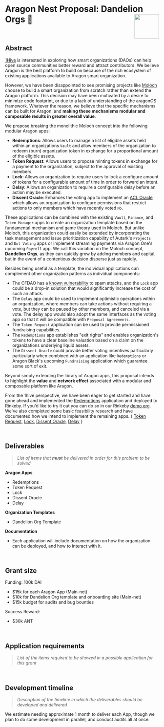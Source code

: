 
# Aragon Nest Proposal: Dandelion Orgs 🌼 <img align="right" src="https://github.com/1Hive/website/blob/master/website/static/img/bee.png" height="80px" />

<br>

## Abstract



[1Hive](https://1hive.org) is interested in exploring how smart organizations (DAOs) can help open source communities better reward and attract contributors. We believe Aragon is the best platform to build on because of the rich ecosystem of existing applications available to Aragon smart organization.

However, we have been disappointed to see promising projects like [Moloch](https://molochdao.com) choose to build a smart organization from scratch rather than extend the Aragon platform. This decision may have been motivated by a desire to minimize code footprint, or due to a lack of understanding of the aragonOS framework. Whatever the reason, we believe that the specific mechanisms can be built for Aragon, and **making these mechanisms modular and composable results in greater overall value**.

We propose breaking the monolithic Moloch concept into the following modular Aragon apps:

- **Redemptions**: Allows users to manage a list of eligible assets held within an organizations `Vault` and allow members of the organization to redeem (burn) organization token in exchange for a proportional amount of the eligible assets.
- **Token Request**: Allows users to propose minting tokens in exchange for a payment to the organization, subject to the approval of existing members.
- **Lock**: Allows an organization to require users to lock a configure amount of tokens for a configurable amount of time in order to forward an intent.
- **Delay**: Allows an organization to require a configurable delay before an action may be executed.
- **Dissent Oracle**: Enhances the voting app to implement an [ACL Oracle](https://hack.aragon.org/docs/acl_IACLOracle) which allows an organization to configure permissions that restrict actions to only members which have recently voted `No`.  

These applications can be combined with the existing `Vault`, `Finance`, and `Token Manager` apps to create an organization template based on the fundamental mechanism and game theory used in Moloch. But unlike Moloch, this organization could easily be extended by incorporating the task management and issue prioritization capability of Autark's `Projects` and `Dot Voting` apps or implement streaming payments via Aragon One's upcoming `Payroll` app. We call this variation on the Moloch concept, **Dandelion Orgs**, as they can quickly grow by adding members and capital, but in the event of a contentious decision disperse just as rapidly.

Besides being useful as a template, the individual applications can complement other organization patterns as individual components:

- The CFDAO has a [known vulnerability](https://forum.aragon.org/t/agp-discussion-community-funding-dao/418/21) to spam attacks, and the `Lock` app could be a drop-in solution that would significantly increase the cost of such an attack.
- The `Delay` app could be used to implement optimistic operations within an organization, where members can take actions without requiring a vote, but they can be paused by other members, and canceled via a vote. The delay app would also adopt the same interfaces as the voting app so that it will be compatible with `Proposal Agreements`.
- The `Token Request` application can be used to provide permissioned fundraising capabilities.
- The `Redemptions` app establishes "exit rights" and enables organization's tokens to have a clear baseline valuation based on a claim on the organizations underlying liquid assets.
- The `Dissent Oracle` could provide better voting incentives particularly particularly when combined with an application like `Redemptions` or Aragon Black's upcoming `Fundraising` application which guarantee some sort of exit.   

Beyond simply extending the library of Aragon apps, this proposal intends to highlight the **value** and **network effect** associated with a modular and composable platform like Aragon.

From the 1hive perspective, we have been eager to get started and have gone ahead and implemented the [Redemptions](https://github.com/1Hive/redemptions-app) application and deployed to Rinkeby. If you'd like to try it out you can do so in our Rinkeby [demo org](https://rinkeby.aragon.org/#/tryredemptions/0x18a9713625256548670ad979d51a6b9fad5b6c45). We've also completed some basic feasibility research and have documented how we intend to implement the remaining apps. { [Token Request](https://github.com/1Hive/token-request-app), [Lock](https://github.com/1Hive/lock-app), [Dissent Oracle](https://github.com/1Hive/dissent-voting-app), [Delay](https://github.com/1Hive/delay-app) }

<br>

## Deliverables

> _List of items that **must** be delivered in order for this problem to be solved_

**Aragon Apps**
- Redemptions
- Token Request
- Lock
- Dissent Oracle
- Delay

**Organization Templates**
- Dandelion Org Template

**Documentation**
- Each application will include documentation on how the organization can be deployed, and how to interact with it.

<br>

## Grant size

Funding: 100k DAI
- $15k for each Aragon App (Main-net)
- $10k for Dandelion Org template and onboarding site (Main-net)
- $15k budget for audits and bug bounties

Success Reward:
- $30k ANT

<br>

## Application requirements
> _List of the items required to be showed in a possible application for this grant_

<br>

## Development timeline
> _Description of the timeline in which the deliverables should be developed and delivered_

We estimate needing approximate 1 month to deliver each App, though we plan to do some development in parallel, and conduct audits all at once.

<br>
